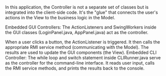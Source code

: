 In this application, the Controller is not a separate set of classes but is integrated into the client-side code. It's the "glue" that connects the user's actions in the View to the business logic in the Model.

Embedded GUI Controllers: The ActionListeners and SwingWorkers inside the GUI classes (LoginPanel.java, AppPanel.java) act as the controller.

When a user clicks a button, the ActionListener is triggered.
It then calls the appropriate RMI service method (communicating with the Model).
The results are used to update the GUI components (the View).
Embedded CLI Controller: The while loop and switch statement inside CLIRunner.java serve as the controller for the command-line interface. It reads user input, calls the RMI service methods, and prints the results back to the console.